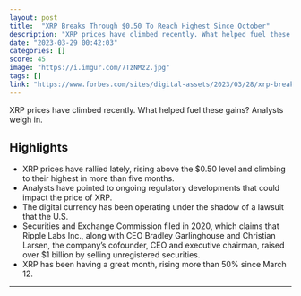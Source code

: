 ```yaml
---
layout: post
title:  "XRP Breaks Through $0.50 To Reach Highest Since October"
description: "XRP prices have climbed recently. What helped fuel these gains? Analysts weigh in."
date: "2023-03-29 00:42:03"
categories: []
score: 45
image: "https://i.imgur.com/7TzNMz2.jpg"
tags: []
link: "https://www.forbes.com/sites/digital-assets/2023/03/28/xrp-breaks-through-050-to-reach-highest-since-october/amp/"
---
```


XRP prices have climbed recently. What helped fuel these gains? Analysts weigh in.

## Highlights

- XRP prices have rallied lately, rising above the $0.50 level and climbing to their highest in more than five months.
- Analysts have pointed to ongoing regulatory developments that could impact the price of XRP.
- The digital currency has been operating under the shadow of a lawsuit that the U.S.
- Securities and Exchange Commission filed in 2020, which claims that Ripple Labs Inc., along with CEO Bradley Garlinghouse and Christian Larsen, the company’s cofounder, CEO and executive chairman, raised over $1 billion by selling unregistered securities.
- XRP has been having a great month, rising more than 50% since March 12.

---
